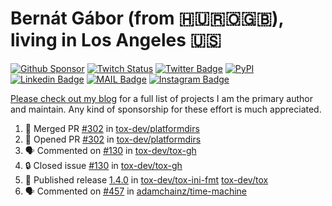 # Bernát Gábor (from 🇭🇺🇷🇴🇬🇧), living in Los Angeles 🇺🇸

[![Github Sponsor](https://img.shields.io/static/v1?label=Sponsor&message=%E2%9D%A4&logo=GitHub&link=https://github.com/sponsors/gaborbernat&style=flat-square)](https://github.com/sponsors/gaborbernat)
[![Twitch Status](https://img.shields.io/twitch/status/gaborbernat?style=flat-square)](https://www.twitch.tv/gaborbernat)
[![Twitter Badge](https://img.shields.io/badge/-@gjbernat-1ca0f1?style=flat-square&labelColor=1ca0f1&logo=twitter&logoColor=white&link=https://twitter.com/gjbernat)](https://twitter.com/gjbernat)
[![PyPI](https://img.shields.io/badge/-gaborbernat-0073b7?style=flat-square&logo=Python&logoColor=white&link=https://pypi.org/user/gaborbernat/)](https://pypi.org/user/gaborbernat/)
[![Linkedin Badge](https://img.shields.io/badge/-gaborbernat-blue?style=flat-square&logo=Linkedin&logoColor=white&link=https://www.linkedin.com/in/gaborbernat/)](https://www.linkedin.com/in/gaborbernat/)
[![MAIL Badge](https://img.shields.io/badge/-gaborjbernat@gmail.com-c14438?style=flat-square&logo=Gmail&logoColor=white&link=mailto:gaborjbernat@gmail.com)](mailto:gaborjbernat@gmail.com)
[![Instagram Badge](https://img.shields.io/badge/-@gabor__bernat-845EC2?style=flat-square&labelColor=white&logo=Instagram&link=https://instagram.com/gabor_bernat/)](https://instagram.com/gabor_bernat)

[Please check out my blog](https://bernat.tech/about/) for a full list of projects I am the primary author and maintain.
Any kind of sponsorship for these effort is much appreciated.

<!--START_SECTION:activity-->

1. 🎉 Merged PR [#302](https://github.com/tox-dev/platformdirs/pull/302) in [tox-dev/platformdirs](https://github.com/tox-dev/platformdirs)
2. 💪 Opened PR [#302](https://github.com/tox-dev/platformdirs/pull/302) in [tox-dev/platformdirs](https://github.com/tox-dev/platformdirs)
3. 🗣 Commented on [#130](https://github.com/tox-dev/tox-gh/issues/130#issuecomment-2349656887) in [tox-dev/tox-gh](https://github.com/tox-dev/tox-gh)
4. 🔒 Closed issue [#130](https://github.com/tox-dev/tox-gh/issues/130) in [tox-dev/tox-gh](https://github.com/tox-dev/tox-gh)
5. 🚀 Published release [1.4.0](https://github.com/tox-dev/tox-ini-fmt/releases/tag/1.4.0) in [tox-dev/tox-ini-fmt](https://github.com/tox-dev/tox-ini-fmt)
   [tox-dev/tox](https://github.com/tox-dev/tox)
5. 🗣 Commented on [#457](https://github.com/adamchainz/time-machine/pull/457#issuecomment-2197730644) in
[adamchainz/time-machine](https://github.com/adamchainz/time-machine)
<!--END_SECTION:activity-->
